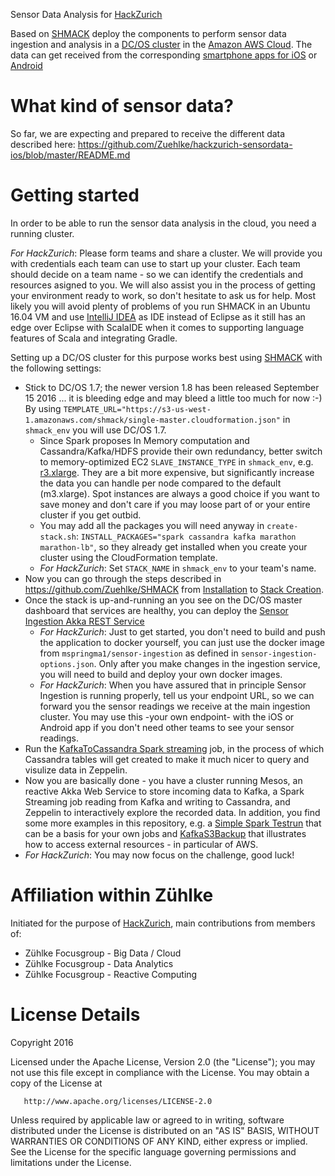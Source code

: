 Sensor Data Analysis for [HackZurich](http://hackzurich.com/)

Based on [SHMACK](https://github.com/Zuehlke/SHMACK) deploy the components to perform sensor data ingestion and analysis in a [DC/OS cluster](https://mesosphere.com/product/) in the [Amazon AWS Cloud](https://aws.amazon.com/).
The data can get received from the corresponding [smartphone apps for iOS](https://github.com/Zuehlke/hackzurich-sensordata-ios) or [Android](https://github.com/Zuehlke/hackzurich-sensordata-android)

# What kind of sensor data?

So far, we are expecting and prepared to receive the different data described here: <https://github.com/Zuehlke/hackzurich-sensordata-ios/blob/master/README.md>


# Getting started
 
In order to be able to run the sensor data analysis in the cloud, you need a running cluster. 

*For HackZurich*: Please form teams and share a cluster. We will provide you with credentials each team can use to start up your cluster.
Each team should decide on a team name - so we can identify the credentials and resources asigned to you.
We will also assist you in the process of getting your environment ready to work, so don't hesitate to ask us for help.
Most likely you will avoid plenty of problems of you run SHMACK in an Ubuntu 16.04 VM and 
use [IntelliJ IDEA](https://github.com/Zuehlke/SHMACK#optional-use-intellij-idea-for-shmack) as IDE instead of Eclipse 
as it still has an edge over Eclipse with ScalaIDE when it comes to supporting language features of Scala and integrating Gradle.

Setting up a DC/OS cluster for this purpose works best using [SHMACK](https://github.com/Zuehlke/SHMACK) with the following settings:
* Stick to DC/OS 1.7; the newer version 1.8 has been released September 15 2016 ... it is bleeding edge and may bleed a little too much for now :-) 
  By using `TEMPLATE_URL="https://s3-us-west-1.amazonaws.com/shmack/single-master.cloudformation.json"` in `shmack_env` you will use DC/OS 1.7.
  * Since Spark proposes In Memory computation and Cassandra/Kafka/HDFS provide their own redundancy, 
    better switch to memory-optimized EC2 `SLAVE_INSTANCE_TYPE` in `shmack_env`, e.g. [r3.xlarge](https://aws.amazon.com/ec2/pricing/).
    They are a bit more expensive, but significantly increase the data you can handle per node compared to the default (m3.xlarge).
    Spot instances are always a good choice if you want to save money and don't care if you may loose part of or your entire cluster if you get outbid.
  * You may add all the packages you will need anyway in `create-stack.sh`: `INSTALL_PACKAGES="spark cassandra kafka marathon marathon-lb"`, 
    so they already get installed when you create your cluster using the CloudFormation template.
  * *For HackZurich*: Set `STACK_NAME` in `shmack_env` to your team's name.
* Now you can go through the steps described in <https://github.com/Zuehlke/SHMACK> 
  from [Installation](https://github.com/Zuehlke/SHMACK#installation) to [Stack Creation](https://github.com/Zuehlke/SHMACK#stack-creation-from-now-on-you-pay-for-usage).
* Once the stack is up-and-running an you see on the DC/OS master dashboard that services are healthy,
  you can deploy the [Sensor Ingestion Akka REST Service](https://github.com/Zuehlke/hackzurich-sensordataanalysis/tree/master/sensor-ingestion#regular-deployment-into-a-shmack-dcos-cluster)
  * *For HackZurich*: Just to get started, you don't need to build and push the application to docker yourself, 
    you can just use the docker image from `mspringma1/sensor-ingestion` as defined in `sensor-ingestion-options.json`. 
    Only after you make changes in the ingestion service, you will need to build and deploy your own docker images. 
  * *For HackZurich*: When you have assured that in principle Sensor Ingestion is running properly, tell us your endpoint URL, 
    so we can forward you the sensor readings we receive at the main ingestion cluster. 
    You may use this -your own endpoint- with the iOS or Android app if you don't need other teams to see your sensor readings.
* Run the [KafkaToCassandra Spark streaming](https://github.com/Zuehlke/hackzurich-sensordataanalysis/tree/master/KafkaToCassandra) job, 
  in the process of which Cassandra tables will get created to make it much nicer to query and visulize data in Zeppelin.
* Now you are basically done - you have a cluster running Mesos, 
  an reactive Akka Web Service to store incoming data to Kafka, 
  a Spark Streaming job reading from Kafka and writing to Cassandra, 
  and Zeppelin to interactively explore the recorded data.
  In addition, you find some more examples in this repository, 
  e.g. a [Simple Spark Testrun](https://github.com/Zuehlke/hackzurich-sensordataanalysis/tree/master/simple-spark-testrun) that can be a basis for your own jobs 
  and [KafkaS3Backup](https://github.com/Zuehlke/hackzurich-sensordataanalysis/tree/master/kafka-s3-backup) that illustrates how to access external resources - in particular of AWS.
* *For HackZurich*: You may now focus on the challenge, good luck!
 
  

# Affiliation within Zühlke
Initiated for the purpose of [HackZurich](http://hackzurich.com/), main contributions from members of: 

* Zühlke Focusgroup - Big Data / Cloud
* Zühlke Focusgroup - Data Analytics
* Zühlke Focusgroup - Reactive Computing

<a name="license"></a>
# License Details

Copyright 2016

   Licensed under the Apache License, Version 2.0 (the "License");
   you may not use this file except in compliance with the License.
   You may obtain a copy of the License at

       http://www.apache.org/licenses/LICENSE-2.0

   Unless required by applicable law or agreed to in writing, software
   distributed under the License is distributed on an "AS IS" BASIS,
   WITHOUT WARRANTIES OR CONDITIONS OF ANY KIND, either express or implied.
   See the License for the specific language governing permissions and
   limitations under the License.
